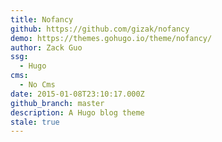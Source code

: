 ```yaml
---
title: Nofancy
github: https://github.com/gizak/nofancy
demo: https://themes.gohugo.io/theme/nofancy/
author: Zack Guo
ssg:
  - Hugo
cms:
  - No Cms
date: 2015-01-08T23:10:17.000Z
github_branch: master
description: A Hugo blog theme
stale: true
---
```

